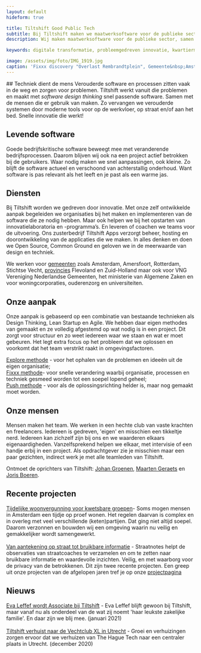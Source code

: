 ```yaml
---
layout: default
hideform: true

title: Tiltshift Good Public Tech
subtitle: Bij Tiltshift maken we maatwerksoftware voor de publieke sector, samen met de mensen die het gebruiken.
description: Wij maken maatwerksoftware voor de publieke sector, samen met de mensen die het gebruiken.

keywords: digitale transformatie, probleemgedreven innovatie, kwartiermaker, human centered design, software design thinking, service design, lean startup, lean ux, agile development, xp, scrum, labs, apps, projecten, advies, consultancy, overheid, overheden, publieke sector, mens centraal, common ground, open source, creative commons, creative thinking, open collaboration, Fixxx, Push

image: /assets/img/foto/IMG_1919.jpg
caption: 'Fixxx discovery "Overlast Rembrandtplein", Gemeente&nbsp;Amsterdam'
---
```

<a name="Wat we doen"/>
## Techniek dient de mens
Verouderde software en processen zitten vaak in de weg en zorgen voor problemen. Tiltshift werkt vanuit die problemen en maakt met <i>software design thinking</i> snel passende software. Samen met de mensen die er gebruik van maken. Zo vervangen we verouderde systemen door moderne tools voor op de werkvloer, op straat en/of aan het bed. Snelle innovatie die werkt!

## Levende software
Goede bedrijfskritische software beweegt mee met veranderende bedrijfsprocessen. Daarom blijven wij ook na een project actief betrokken bij de gebruikers. Waar nodig maken we snel aanpassingen, ook kleine. Zo blijft de software actueel en verschoond van achterstallig onderhoud. Want software is pas relevant als het leeft en je past als een warme jas.

## Diensten
Bij Tiltshift worden we gedreven door innovatie. Met onze zelf ontwikkelde aanpak begeleiden we organisaties bij het maken en implementeren van de software die ze nodig hebben. Maar ook helpen we bij het opstarten van innovatielaboratoria en -programma’s. En leveren of coachen we teams voor de uitvoering. Ons zusterbedrijf Tiltshift Apps verzorgt beheer, hosting en doorontwikkeling van de applicaties die we maken.
In alles denken en doen we Open Source, Common Ground en geloven we in de meerwaarde van design en techniek. 

We werken voor <u>gemeenten</u> zoals Amsterdam, Amersfoort, Rotterdam, Stichtse Vecht, <u>provincies</u> Flevoland en Zuid-Holland maar ook voor VNG Vereniging Nederlandse Gemeenten, het ministerie van Algemene Zaken en voor woningcorporaties, ouderenzorg en universiteiten. 

## Onze aanpak
Onze aanpak is gebaseerd op een combinatie van bestaande technieken als Design Thinking, Lean Startup en Agile. We hebben daar eigen methodes van gemaakt en ze volledig afgestemd op wat nodig is in een project. Dit zorgt voor structuur en zo weet iedereen waar we staan en wat er moet gebeuren. Het legt extra focus op het probleem dat we oplossen en voorkomt dat het team verstrikt raakt in omgevingsfactoren.

[Explore methode](/methodes/explore/) - voor het ophalen van de problemen en ideeën uit de eigen organisatie;<br>
[Fixxx methode](/methodes/fixxx/)- voor snelle verandering waarbij organisatie, processen en techniek gesmeed worden tot een soepel lopend geheel;<br>
[Push methode](/methodes/push/) - voor als de oplossingsrichting helder is, maar nog gemaakt moet worden.<br>

## Onze mensen
Mensen maken het team. We werken in een hechte club van vaste krachten en freelancers. Iedereen is gedreven, 'eigen' en misschien een tikkeltje nerd. Iedereen kan zichzelf zijn bij ons en we waarderen elkaars eigenaardigheden. Vanzelfsprekend helpen we elkaar, met intervisie of een handje erbij in een project. Als opdrachtgever zie je misschien maar een paar gezichten, indirect werk je met alle teamleden van Tiltshift.

Ontmoet de oprichters van Tiltshift: [Johan Groenen](/mensen/johan-groenen/), [Maarten Geraets](/mensen/maarten-geraets/) en [Joris Boeren](/mensen/joris-boeren/).
 
## Recente projecten
[Tijdelijke woonvergunning voor kwetsbare groepen](/projecten/woonvergunning-voor-kwetsbare-groepen/)- Soms mogen mensen in Amsterdam een tijdje op proef wonen. Het regelen daarvan is complex en in overleg met veel verschillende (keten)partijen. Dat ging niet altijd soepel. Daarom verzonnen en bouwden wij een omgeving waarin nu veilig en gemakkelijker wordt samengewerkt. <br><br>
[Van aantekening op straat tot bruikbare informatie](/projecten/straatnotes-applicatiefamilie/) - Straatnotes helpt de observaties van straatcoaches te verzamelen en  om te zetten naar bruikbare informatie en waardevolle inzichten. Veilig, en met waarborg voor de privacy van de betrokkenen. 
Dit zijn twee recente projecten. Een greep uit onze projecten van de afgelopen jaren tref je op onze [projectpagina](/projecten/)

## Nieuws
[Eva Leffef wordt Associate bij Tiltshift](https://www.linkedin.com/feed/update/urn:li:activity:6759385123508117504) - Eva Leffef blijft gewoon bij Tiltshift, maar vanaf nu als onderdeel van de wat zij noemt 'haar leukste zakelijke familie'. En daar zijn we blij mee. (januari 2021)
<br><br>
[Tiltshift verhuist naar de Vechtclub XL in Utrecht](https://www.linkedin.com/feed/update/urn:li:activity:6746708254681890816) - Groei en verhuizingen zorgen ervoor dat we verhuizen van The Hague Tech naar een centraler plaats in Utrecht. (december 2020)



